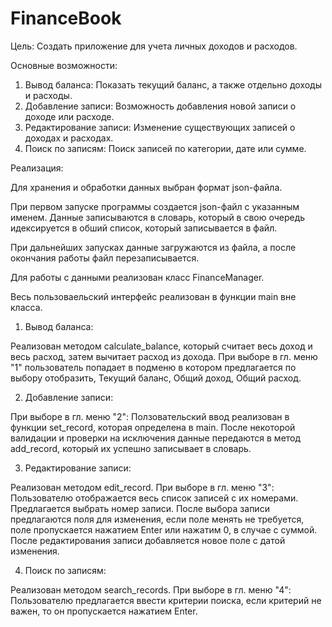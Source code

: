 # FinanceBook
Цель: Создать приложение для учета личных доходов и расходов.

Основные возможности:
1. Вывод баланса: Показать текущий баланс, а также отдельно доходы и расходы.
2. Добавление записи: Возможность добавления новой записи о доходе или расходе.
3. Редактирование записи: Изменение существующих записей о доходах и расходах.
4. Поиск по записям: Поиск записей по категории, дате или сумме.

Реализация:

Для хранения и обработки данных выбран формат json-файла.

При первом запуске программы создается json-файл с указанным именем. Данные записываются в словарь, который в свою очередь идексируется в обший список, который записывается в файл.

При дальнейших запусках данные загружаются из файла, а после окончания работы файл перезаписывается.

Для работы с данными реализован класс FinanceManager.

Весь пользоваельский интерфейс реализован в функции main вне класса.

1. Вывод баланса:

Реализован методом calculate_balance, который считает весь доход и весь расход, затем вычитает расход из дохода.
При выборе в гл. меню "1" пользователь попадает в подменю в котором предлагается по выбору отобразить, 
Текущий баланс, Общий доход, Общий расход.

2. Добавление записи:

При выборе в гл. меню "2":
Ползовательский ввод реализован в функции set_record, которая определена в main.
После некоторой валидации и проверки на исключения данные передаются в метод add_record,
который их успешно записывает в словарь.

3. Редактирование записи:

Реализован методом edit_record.
При выборе в гл. меню "3": 
Пользователю отображается весь список записей с их номерами. Предлагается выбрать номер записи.
После выбора записи предлагаются поля для изменения, если поле менять не требуется, поле пропускается нажатием Enter
или нажатим 0, в случае с суммой. После редактирования записи добавляется новое поле с датой изменения.

4. Поиск по записям:

Реализован методом search_records.
При выборе в гл. меню "4":
Пользователю предлагается ввести критерии поиска, если критерий не важен, то он пропускается нажатием Enter.


